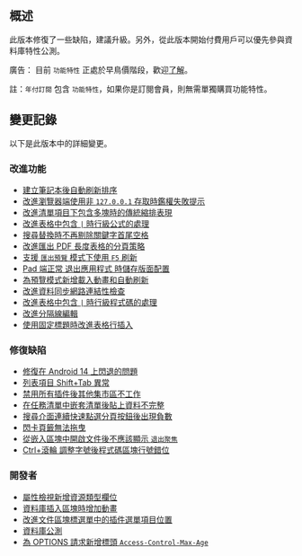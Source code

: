 ## 概述

此版本修復了一些缺陷，建議升級。另外，從此版本開始付費用戶可以優先參與資料庫特性公測。

廣告： 目前 `功能特性` 正處於早鳥價階段，歡迎[了解](https://b3log.org/siyuan/pricing.html)。

註：`年付訂閱` 包含 `功能特性`，如果你是訂閱會員，則無需單獨購買功能特性。

## 變更記錄

以下是此版本中的詳細變更。

### 改進功能

* [建立筆記本後自動刷新排序](https://github.com/siyuan-note/siyuan/issues/9213)
* [改進瀏覽器端使用非 `127.0.0.1` 存取時鑑權失敗提示](https://github.com/siyuan-note/siyuan/issues/9224)
* [改進清單項目下包含多塊時的傳統縮排表現](https://github.com/siyuan-note/siyuan/issues/9226)
* [改進表格中包含 `|` 時行級公式的處理](https://github.com/siyuan-note/siyuan/issues/9227)
* [搜尋替換時不再剔除關鍵字首尾空格](https://github.com/siyuan-note/siyuan/issues/9229)
* [改進匯出 PDF 長度表格的分頁策略](https://github.com/siyuan-note/siyuan/pull/9234)
* [支援 `匯出預覽` 模式下使用 `F5` 刷新](https://github.com/siyuan-note/siyuan/issues/9235)
* [Pad 端正常 退出應用程式 時儲存版面配置](https://github.com/siyuan-note/siyuan/issues/9244)
* [為預覽模式新增載入動畫和自動刷新](https://github.com/siyuan-note/siyuan/issues/9247)
* [改進資料同步網路連結性檢查](https://github.com/siyuan-note/siyuan/issues/9251)
* [改進表格中包含 `|` 時行級程式碼的處理](https://github.com/siyuan-note/siyuan/issues/9252)
* [改進分隔線編輯](https://github.com/siyuan-note/siyuan/issues/9259)
* [使用固定標題時改進表格行插入](https://github.com/siyuan-note/siyuan/issues/9265)

### 修復缺陷

* [修復在 Android 14 上閃退的問題](https://github.com/siyuan-note/siyuan/issues/9212)
* [列表項目 Shift+Tab 異常](https://github.com/siyuan-note/siyuan/issues/9237)
* [禁用所有插件後其他集市區不工作](https://github.com/siyuan-note/siyuan/issues/9238)
* [在任務清單中嵌套清單後貼上資料不完整](https://github.com/siyuan-note/siyuan/issues/9239)
* [搜尋介面連續快速點選分頁按鈕後出現負數](https://github.com/siyuan-note/siyuan/issues/9243)
* [閃卡頁籤無法拖曳](https://github.com/siyuan-note/siyuan/issues/9250)
* [從嵌入區塊中開啟文件後不應該顯示 `退出聚焦`](https://github.com/siyuan-note/siyuan/issues/9254)
* [Ctrl+滾輪 調整字號後程式碼區塊行號錯位](https://github.com/siyuan-note/siyuan/issues/9260)

### 開發者

* [屬性檢視新增資源類型欄位](https://github.com/siyuan-note/siyuan/issues/8895)
* [資料庫插入區塊時增加動畫](https://github.com/siyuan-note/siyuan/issues/9092)
* [改進文件區塊標選單中的插件選單項目位置](https://github.com/siyuan-note/siyuan/pull/9225)
* [資料庫公測](https://github.com/siyuan-note/siyuan/issues/9242)
* [為 OPTIONS 請求新增標頭 `Access-Control-Max-Age`](https://github.com/siyuan-note/siyuan/pull/9257)